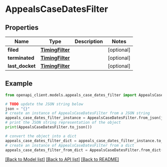 # AppealsCaseDatesFilter


## Properties

Name | Type | Description | Notes
------------ | ------------- | ------------- | -------------
**filed** | [**TimingFilter**](TimingFilter.md) |  | [optional] 
**terminated** | [**TimingFilter**](TimingFilter.md) |  | [optional] 
**last_docket** | [**TimingFilter**](TimingFilter.md) |  | [optional] 

## Example

```python
from openapi_client.models.appeals_case_dates_filter import AppealsCaseDatesFilter

# TODO update the JSON string below
json = "{}"
# create an instance of AppealsCaseDatesFilter from a JSON string
appeals_case_dates_filter_instance = AppealsCaseDatesFilter.from_json(json)
# print the JSON string representation of the object
print(AppealsCaseDatesFilter.to_json())

# convert the object into a dict
appeals_case_dates_filter_dict = appeals_case_dates_filter_instance.to_dict()
# create an instance of AppealsCaseDatesFilter from a dict
appeals_case_dates_filter_from_dict = AppealsCaseDatesFilter.from_dict(appeals_case_dates_filter_dict)
```
[[Back to Model list]](../README.md#documentation-for-models) [[Back to API list]](../README.md#documentation-for-api-endpoints) [[Back to README]](../README.md)



